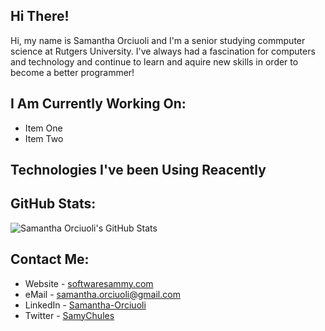 ## Hi There!
Hi, my name is Samantha Orciuoli and I'm a senior studying commputer science at Rutgers University. I've always had a fascination for computers and technology and continue to learn and aquire new skills in order to become a better programmer!

## I Am Currently Working On:
- Item One
- Item Two

## Technologies I've been Using Reacently


## GitHub Stats:
![Samantha Orciuoli's GitHub Stats](https://github-readme-stats.vercel.app/api?username=samantha-orciuoli&show_icons=true&title_color=c9d1d9&text_color=c9d1d9&bg_color=0d1117&border_color=0d1117)
## Contact Me:
- Website - [softwaresammy.com](https://softwaresammy.com/)
- eMail - samantha.orciuoli@gmail.com
- LinkedIn - [Samantha-Orciuoli](https://twitter.com/sammychules)
- Twitter - [SamyChules](https://twitter.com/sammychules)
